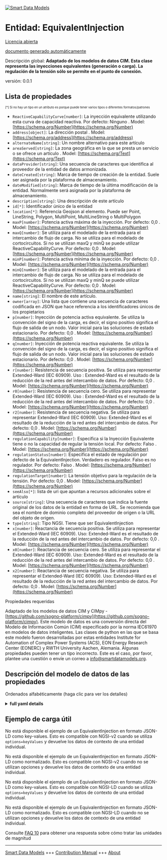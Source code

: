 <!-- 10-Header -->  
[![Smart Data Models](https://smartdatamodels.org/wp-content/uploads/2022/01/SmartDataModels_logo.png "Logo")](https://smartdatamodels.org)  
Entidad: EquivalentInjection  
============================<!-- /10-Header -->  
<!-- 15-License -->  
[Licencia abierta](https://github.com/smart-data-models//dataModel.EnergyCIM/blob/master/EquivalentInjection/LICENSE.md)  
[documento generado automáticamente](https://docs.google.com/presentation/d/e/2PACX-1vTs-Ng5dIAwkg91oTTUdt8ua7woBXhPnwavZ0FxgR8BsAI_Ek3C5q97Nd94HS8KhP-r_quD4H0fgyt3/pub?start=false&loop=false&delayms=3000#slide=id.gb715ace035_0_60)  
<!-- /15-License -->  
<!-- 20-Description -->  
Descripción global: **Adaptado de los modelos de datos CIM. Esta clase representa las inyecciones equivalentes (generación o carga).  La regulación de la tensión sólo se permite en el punto de conexión.**  
versión: 0.0.1  
<!-- /20-Description -->  
<!-- 30-PropertiesList -->  

## Lista de propiedades  

<sup><sub>[*] Si no hay un tipo en un atributo es porque puede tener varios tipos o diferentes formatos/patrones</sub></sup>  
- `ReactiveCapabilityCurve[number]`: La inyección equivalente utilizando esta curva de capacidad reactiva. Por defecto: Ninguno  . Model: [https://schema.org/Number](https://schema.org/Number)- `address[object]`: La dirección postal  . Model: [https://schema.org/address](https://schema.org/address)- `alternateName[string]`: Un nombre alternativo para este artículo  - `areaServed[string]`: La zona geográfica en la que se presta un servicio o se ofrece un artículo  . Model: [https://schema.org/Text](https://schema.org/Text)- `dataProvider[string]`: Una secuencia de caracteres que identifica al proveedor de la entidad de datos armonizada.  - `dateCreated[string]`: Marca de tiempo de creación de la entidad. Suele ser asignada por la plataforma de almacenamiento.  - `dateModified[string]`: Marca de tiempo de la última modificación de la entidad. Normalmente será asignada por la plataforma de almacenamiento.  - `description[string]`: Una descripción de este artículo  - `id[*]`: Identificador único de la entidad  - `location[*]`: Referencia Geojson al elemento. Puede ser Point, LineString, Polygon, MultiPoint, MultiLineString o MultiPolygon  - `maxP[number]`: Potencia activa máxima de la inyección. Por defecto: 0,0  . Model: [https://schema.org/Number](https://schema.org/Number)- `maxQ[number]`: Se utiliza para el modelado de la entrada para el intercambio de flujo de carga. No se utiliza para el modelado de cortocircuitos.  Si no se utilizan maxQ y minQ se puede utilizar ReactiveCapabilityCurve. Por defecto: 0,0  . Model: [https://schema.org/Number](https://schema.org/Number)- `minP[number]`: Potencia activa mínima de la inyección. Por defecto: 0,0  . Model: [https://schema.org/Number](https://schema.org/Number)- `minQ[number]`: Se utiliza para el modelado de la entrada para el intercambio de flujo de carga. No se utiliza para el modelado de cortocircuitos.  Si no se utilizan maxQ y minQ se puede utilizar ReactiveCapabilityCurve. Por defecto: 0,0  . Model: [https://schema.org/Number](https://schema.org/Number)- `name[string]`: El nombre de este artículo.  - `owner[array]`: Una lista que contiene una secuencia de caracteres codificada en JSON que hace referencia a los identificadores únicos de los propietarios  - `p[number]`: Inyección de potencia activa equivalente. Se utiliza la convención del signo de la carga, es decir, el signo positivo significa el flujo de salida de un nodo. Valor inicial para las soluciones de estado estacionario. Por defecto: 0,0  . Model: [https://schema.org/Number](https://schema.org/Number)- `q[number]`: Inyección de potencia reactiva equivalente. Se utiliza la convención del signo de la carga, es decir, el signo positivo significa el flujo de salida de un nodo. Valor inicial para las soluciones de estado estacionario. Por defecto: 0,0  . Model: [https://schema.org/Number](https://schema.org/Number)- `r[number]`: Resistencia de secuencia positiva. Se utiliza para representar Extended-Ward (IEC 60909). Uso : Extended-Ward es el resultado de la reducción de la red antes del intercambio de datos. Por defecto: 0,0  . Model: [https://schema.org/Number](https://schema.org/Number)- `r0[number]`: Resistencia de secuencia cero. Se utiliza para representar Extended-Ward (IEC 60909). Uso : Extended-Ward es el resultado de la reducción de la red antes del intercambio de datos. Por defecto: 0,0  . Model: [https://schema.org/Number](https://schema.org/Number)- `r2[number]`: Resistencia de secuencia negativa. Se utiliza para representar Extended-Ward (IEC 60909). Uso: Extended-Ward es el resultado de la reducción de la red antes del intercambio de datos. Por defecto: 0,0  . Model: [https://schema.org/Number](https://schema.org/Number)- `regulationCapability[number]`: Especifica si la Inyección Equivalente tiene o no la capacidad de regular la tensión local. Por defecto: Falso  . Model: [https://schema.org/Number](https://schema.org/Number)- `regulationStatus[number]`: Especifica el estado de regulación por defecto de la EquivalentInjection.  Verdadero es regulador.  Falso es no regulador. Por defecto: Falso  . Model: [https://schema.org/Number](https://schema.org/Number)- `regulationTarget[number]`: La tensión objetivo para la regulación de la tensión. Por defecto: 0,0  . Model: [https://schema.org/Number](https://schema.org/Number)- `seeAlso[*]`: lista de uri que apuntan a recursos adicionales sobre el artículo  - `source[string]`: Una secuencia de caracteres que indica la fuente original de los datos de la entidad en forma de URL. Se recomienda que sea el nombre de dominio completo del proveedor de origen o la URL del objeto de origen.  - `type[string]`: Tipo NGSI. Tiene que ser EquivalentInjection  - `x[number]`: Reactancia de secuencia positiva. Se utiliza para representar el Extended-Ward (IEC 60909). Uso: Extended-Ward es el resultado de la reducción de la red antes del intercambio de datos. Por defecto: 0,0  . Model: [https://schema.org/Number](https://schema.org/Number)- `x0[number]`: Reactancia de secuencia cero. Se utiliza para representar el Extended-Ward (IEC 60909). Uso: Extended-Ward es el resultado de la reducción de la red antes del intercambio de datos. Por defecto: 0,0  . Model: [https://schema.org/Number](https://schema.org/Number)- `x2[number]`: Reactancia de secuencia negativa. Se utiliza para representar el Extended-Ward (IEC 60909). Uso: Extended-Ward es el resultado de la reducción de la red antes del intercambio de datos. Por defecto: 0,0  . Model: [https://schema.org/Number](https://schema.org/Number)<!-- /30-PropertiesList -->  
<!-- 35-RequiredProperties -->  
Propiedades requeridas  
<!-- /35-RequiredProperties -->  
<!-- 40-RequiredProperties -->  
Adaptado de los modelos de datos CIM y CIMpy - [https://github.com/sogno-platform/cimpy](https://github.com/sogno-platform/cimpy). Este modelo de datos es una conversión directa del Modelo de Información Común (CIM) especificado por la norma IEC61970 en modelos de datos inteligentes. Las clases de python en las que se basa este modelo fueron desarrolladas por estas entidades Institute for Automation of Complex Power Systems (ACS), EON Energy Research Center (EONERC) y RWTH University Aachen, Alemania. Algunas propiedades pueden tener un tipo incorrecto. Este es el caso, por favor, plantee una cuestión o envíe un correo a info@smartdatamodels.org.  
<!-- /40-RequiredProperties -->  
<!-- 50-DataModelHeader -->  
## Descripción del modelo de datos de las propiedades  
Ordenados alfabéticamente (haga clic para ver los detalles)  
<!-- /50-DataModelHeader -->  
<!-- 60-ModelYaml -->  
<details><summary><strong>full yaml details</strong></summary>    
```yaml  
EquivalentInjection:    
  description: 'Adapted from CIM data models. This class represents equivalent injections (generation or load).  Voltage regulation is allowed only at the point of connection.'    
  properties:    
    ReactiveCapabilityCurve:    
      description: 'The equivalent injection using this reactive capability curve. Default: None'    
      type: number    
      x-ngsi:    
        model: https://schema.org/Number    
        type: Property    
    address:    
      description: 'The mailing address'    
      properties:    
        addressCountry:    
          description: 'Property. The country. For example, Spain. Model:''https://schema.org/addressCountry'''    
          type: string    
        addressLocality:    
          description: 'Property. The locality in which the street address is, and which is in the region. Model:''https://schema.org/addressLocality'''    
          type: string    
        addressRegion:    
          description: 'Property. The region in which the locality is, and which is in the country. Model:''https://schema.org/addressRegion'''    
          type: string    
        postOfficeBoxNumber:    
          description: 'Property. The post office box number for PO box addresses. For example, 03578. Model:''https://schema.org/postOfficeBoxNumber'''    
          type: string    
        postalCode:    
          description: 'Property. The postal code. For example, 24004. Model:''https://schema.org/https://schema.org/postalCode'''    
          type: string    
        streetAddress:    
          description: 'Property. The street address. Model:''https://schema.org/streetAddress'''    
          type: string    
      type: object    
      x-ngsi:    
        model: https://schema.org/address    
        type: Property    
    alternateName:    
      description: 'An alternative name for this item'    
      type: string    
      x-ngsi:    
        type: Property    
    areaServed:    
      description: 'The geographic area where a service or offered item is provided'    
      type: string    
      x-ngsi:    
        model: https://schema.org/Text    
        type: Property    
    dataProvider:    
      description: 'A sequence of characters identifying the provider of the harmonised data entity.'    
      type: string    
      x-ngsi:    
        type: Property    
    dateCreated:    
      description: 'Entity creation timestamp. This will usually be allocated by the storage platform.'    
      format: date-time    
      type: string    
      x-ngsi:    
        type: Property    
    dateModified:    
      description: 'Timestamp of the last modification of the entity. This will usually be allocated by the storage platform.'    
      format: date-time    
      type: string    
      x-ngsi:    
        type: Property    
    description:    
      description: 'A description of this item'    
      type: string    
      x-ngsi:    
        type: Property    
    id:    
      anyOf: &equivalentinjection_-_properties_-_owner_-_items_-_anyof    
        - description: 'Property. Identifier format of any NGSI entity'    
          maxLength: 256    
          minLength: 1    
          pattern: ^[\w\-\.\{\}\$\+\*\[\]`|~^@!,:\\]+$    
          type: string    
        - description: 'Property. Identifier format of any NGSI entity'    
          format: uri    
          type: string    
      description: 'Unique identifier of the entity'    
      x-ngsi:    
        type: Property    
    location:    
      description: 'Geojson reference to the item. It can be Point, LineString, Polygon, MultiPoint, MultiLineString or MultiPolygon'    
      oneOf:    
        - description: 'Geoproperty. Geojson reference to the item. Point'    
          properties:    
            bbox:    
              items:    
                type: number    
              minItems: 4    
              type: array    
            coordinates:    
              items:    
                type: number    
              minItems: 2    
              type: array    
            type:    
              enum:    
                - Point    
              type: string    
          required:    
            - type    
            - coordinates    
          title: 'GeoJSON Point'    
          type: object    
        - description: 'Geoproperty. Geojson reference to the item. LineString'    
          properties:    
            bbox:    
              items:    
                type: number    
              minItems: 4    
              type: array    
            coordinates:    
              items:    
                items:    
                  type: number    
                minItems: 2    
                type: array    
              minItems: 2    
              type: array    
            type:    
              enum:    
                - LineString    
              type: string    
          required:    
            - type    
            - coordinates    
          title: 'GeoJSON LineString'    
          type: object    
        - description: 'Geoproperty. Geojson reference to the item. Polygon'    
          properties:    
            bbox:    
              items:    
                type: number    
              minItems: 4    
              type: array    
            coordinates:    
              items:    
                items:    
                  items:    
                    type: number    
                  minItems: 2    
                  type: array    
                minItems: 4    
                type: array    
              type: array    
            type:    
              enum:    
                - Polygon    
              type: string    
          required:    
            - type    
            - coordinates    
          title: 'GeoJSON Polygon'    
          type: object    
        - description: 'Geoproperty. Geojson reference to the item. MultiPoint'    
          properties:    
            bbox:    
              items:    
                type: number    
              minItems: 4    
              type: array    
            coordinates:    
              items:    
                items:    
                  type: number    
                minItems: 2    
                type: array    
              type: array    
            type:    
              enum:    
                - MultiPoint    
              type: string    
          required:    
            - type    
            - coordinates    
          title: 'GeoJSON MultiPoint'    
          type: object    
        - description: 'Geoproperty. Geojson reference to the item. MultiLineString'    
          properties:    
            bbox:    
              items:    
                type: number    
              minItems: 4    
              type: array    
            coordinates:    
              items:    
                items:    
                  items:    
                    type: number    
                  minItems: 2    
                  type: array    
                minItems: 2    
                type: array    
              type: array    
            type:    
              enum:    
                - MultiLineString    
              type: string    
          required:    
            - type    
            - coordinates    
          title: 'GeoJSON MultiLineString'    
          type: object    
        - description: 'Geoproperty. Geojson reference to the item. MultiLineString'    
          properties:    
            bbox:    
              items:    
                type: number    
              minItems: 4    
              type: array    
            coordinates:    
              items:    
                items:    
                  items:    
                    items:    
                      type: number    
                    minItems: 2    
                    type: array    
                  minItems: 4    
                  type: array    
                type: array    
              type: array    
            type:    
              enum:    
                - MultiPolygon    
              type: string    
          required:    
            - type    
            - coordinates    
          title: 'GeoJSON MultiPolygon'    
          type: object    
      x-ngsi:    
        type: Geoproperty    
    maxP:    
      description: 'Maximum active power of the injection. Default: 0.0'    
      type: number    
      x-ngsi:    
        model: https://schema.org/Number    
        type: Property    
    maxQ:    
      description: 'Used for modeling of infeed for load flow exchange. Not used for short circuit modeling.  If maxQ and minQ are not used ReactiveCapabilityCurve can be used. Default: 0.0'    
      type: number    
      x-ngsi:    
        model: https://schema.org/Number    
        type: Property    
    minP:    
      description: 'Minimum active power of the injection. Default: 0.0'    
      type: number    
      x-ngsi:    
        model: https://schema.org/Number    
        type: Property    
    minQ:    
      description: 'Used for modeling of infeed for load flow exchange. Not used for short circuit modeling.  If maxQ and minQ are not used ReactiveCapabilityCurve can be used. Default: 0.0'    
      type: number    
      x-ngsi:    
        model: https://schema.org/Number    
        type: Property    
    name:    
      description: 'The name of this item.'    
      type: string    
      x-ngsi:    
        type: Property    
    owner:    
      description: 'A List containing a JSON encoded sequence of characters referencing the unique Ids of the owner(s)'    
      items:    
        anyOf: *equivalentinjection_-_properties_-_owner_-_items_-_anyof    
        description: 'Property. Unique identifier of the entity'    
      type: array    
      x-ngsi:    
        type: Property    
    p:    
      description: 'Equivalent active power injection. Load sign convention is used, i.e. positive sign means flow out from a node. Starting value for steady state solutions. Default: 0.0'    
      type: number    
      x-ngsi:    
        model: https://schema.org/Number    
        type: Property    
    q:    
      description: 'Equivalent reactive power injection. Load sign convention is used, i.e. positive sign means flow out from a node. Starting value for steady state solutions. Default: 0.0'    
      type: number    
      x-ngsi:    
        model: https://schema.org/Number    
        type: Property    
    r:    
      description: 'Positive sequence resistance. Used to represent Extended-Ward (IEC 60909). Usage : Extended-Ward is a result of network reduction prior to the data exchange. Default: 0.0'    
      type: number    
      x-ngsi:    
        model: https://schema.org/Number    
        type: Property    
    r0:    
      description: 'Zero sequence resistance. Used to represent Extended-Ward (IEC 60909). Usage : Extended-Ward is a result of network reduction prior to the data exchange. Default: 0.0'    
      type: number    
      x-ngsi:    
        model: https://schema.org/Number    
        type: Property    
    r2:    
      description: 'Negative sequence resistance. Used to represent Extended-Ward (IEC 60909). Usage : Extended-Ward is a result of network reduction prior to the data exchange. Default: 0.0'    
      type: number    
      x-ngsi:    
        model: https://schema.org/Number    
        type: Property    
    regulationCapability:    
      description: 'Specifies whether or not the EquivalentInjection has the capability to regulate the local voltage. Default: False'    
      type: number    
      x-ngsi:    
        model: https://schema.org/Number    
        type: Property    
    regulationStatus:    
      description: 'Specifies the default regulation status of the EquivalentInjection.  True is regulating.  False is not regulating. Default: False'    
      type: number    
      x-ngsi:    
        model: https://schema.org/Number    
        type: Property    
    regulationTarget:    
      description: 'The target voltage for voltage regulation. Default: 0.0'    
      type: number    
      x-ngsi:    
        model: https://schema.org/Number    
        type: Property    
    seeAlso:    
      description: 'list of uri pointing to additional resources about the item'    
      oneOf:    
        - items:    
            format: uri    
            type: string    
          minItems: 1    
          type: array    
        - format: uri    
          type: string    
      x-ngsi:    
        type: Property    
    source:    
      description: 'A sequence of characters giving the original source of the entity data as a URL. Recommended to be the fully qualified domain name of the source provider, or the URL to the source object.'    
      type: string    
      x-ngsi:    
        type: Property    
    type:    
      description: 'NGSI type. It has to be EquivalentInjection'    
      enum:    
        - EquivalentInjection    
      type: string    
      x-ngsi:    
        type: Property    
    x:    
      description: 'Positive sequence reactance. Used to represent Extended-Ward (IEC 60909). Usage : Extended-Ward is a result of network reduction prior to the data exchange. Default: 0.0'    
      type: number    
      x-ngsi:    
        model: https://schema.org/Number    
        type: Property    
    x0:    
      description: 'Zero sequence reactance. Used to represent Extended-Ward (IEC 60909). Usage : Extended-Ward is a result of network reduction prior to the data exchange. Default: 0.0'    
      type: number    
      x-ngsi:    
        model: https://schema.org/Number    
        type: Property    
    x2:    
      description: 'Negative sequence reactance. Used to represent Extended-Ward (IEC 60909). Usage : Extended-Ward is a result of network reduction prior to the data exchange. Default: 0.0'    
      type: number    
      x-ngsi:    
        model: https://schema.org/Number    
        type: Property    
  required: []    
  type: object    
  x-derived-from: ""    
  x-disclaimer: 'Redistribution and use in source and binary forms, with or without modification, are permitted  provided that the license conditions are met. Copyleft (c) 2021 Contributors to Smart Data Models Program'    
  x-license-url: https://github.com/smart-data-models/dataModel.EnergyCIM/blob/master/EquivalentInjection/LICENSE.md    
  x-model-schema: https://smart-data-models.github.io/dataModels.CIMEnergyClasses/EquivalentInjection/schema.json    
  x-model-tags: ""    
  x-version: 0.0.1    
```  
</details>    
<!-- /60-ModelYaml -->  
<!-- 70-MiddleNotes -->  
<!-- /70-MiddleNotes -->  
<!-- 80-Examples -->  
## Ejemplo de carga útil  
No está disponible el ejemplo de un EquivalentInjection en formato JSON-LD como key-values. Esto es compatible con NGSI-v2 cuando se utiliza `options=keyValues` y devuelve los datos de contexto de una entidad individual.  
No está disponible el ejemplo de un EquivalentInjection en formato JSON-LD como normalizado. Esto es compatible con NGSI-v2 cuando no se utilizan opciones y devuelve los datos de contexto de una entidad individual.  
No está disponible el ejemplo de un EquivalentInjection en formato JSON-LD como key-values. Esto es compatible con NGSI-LD cuando se utiliza `options=keyValues` y devuelve los datos de contexto de una entidad individual.  
No está disponible el ejemplo de un EquivalentInjection en formato JSON-LD como normalizado. Esto es compatible con NGSI-LD cuando no se utilizan opciones y devuelve los datos de contexto de una entidad individual.  
<!-- /80-Examples -->  
<!-- 90-FooterNotes -->  
<!-- /90-FooterNotes -->  
<!-- 95-Units -->  
Consulte [FAQ 10](https://smartdatamodels.org/index.php/faqs/) para obtener una respuesta sobre cómo tratar las unidades de magnitud  
<!-- /95-Units -->  
<!-- 97-LastFooter -->  
---  
[Smart Data Models](https://smartdatamodels.org) +++ [Contribution Manual](https://bit.ly/contribution_manual) +++ [About](https://bit.ly/Introduction_SDM)<!-- /97-LastFooter -->  
